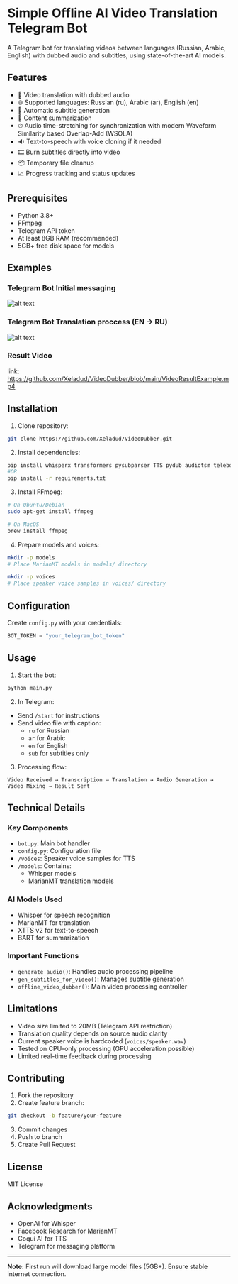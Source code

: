 # Simple Offline AI Video Translation Telegram Bot

A Telegram bot for translating videos between languages (Russian, Arabic, English) with dubbed audio and subtitles, using state-of-the-art AI models.

## Features

- 🎥 Video translation with dubbed audio
- 🌐 Supported languages: Russian (ru), Arabic (ar), English (en)
- 📝 Automatic subtitle generation
- 📄 Content summarization
- ⏱ Audio time-stretching for synchronization with modern Waveform Similarity based Overlap-Add (WSOLA)
- 🔉 Text-to-speech with voice cloning if it needed
- 🎞 Burn subtitles directly into video
- 📦 Temporary file cleanup
- 📈 Progress tracking and status updates

## Prerequisites

- Python 3.8+
- FFmpeg
- Telegram API token
- At least 8GB RAM (recommended)
- 5GB+ free disk space for models


## Examples
### Telegram Bot Initial messaging
![alt text](TelegramBotStartExample.png?raw=true)

### Telegram Bot Translation proccess (EN -> RU)
![alt text](TelegramBotExample.png?raw=true)

### Result Video
link: https://github.com/Xeladud/VideoDubber/blob/main/VideoResultExample.mp4

## Installation

1. Clone repository:
```bash
git clone https://github.com/Xeladud/VideoDubber.git
```

2. Install dependencies:
```bash
pip install whisperx transformers pysubparser TTS pydub audiotsm telebot python-dotenv
#OR
pip install -r requirements.txt
```

3. Install FFmpeg:
```bash
# On Ubuntu/Debian
sudo apt-get install ffmpeg

# On MacOS
brew install ffmpeg
```

4. Prepare models and voices:
```bash
mkdir -p models
# Place MarianMT models in models/ directory

mkdir -p voices
# Place speaker voice samples in voices/ directory
```

## Configuration

Create `config.py` with your credentials:
```python
BOT_TOKEN = "your_telegram_bot_token"
```

## Usage

1. Start the bot:
```bash
python main.py
```

2. In Telegram:
- Send `/start` for instructions
- Send video file with caption:
  - `ru` for Russian
  - `ar` for Arabic
  - `en` for English
  - `sub` for subtitles only

3. Processing flow:
```
Video Received → Transcription → Translation → Audio Generation → Video Mixing → Result Sent
```

## Technical Details

### Key Components
- `bot.py`: Main bot handler
- `config.py`: Configuration file
- `/voices`: Speaker voice samples for TTS
- `/models`: Contains:
  - Whisper models
  - MarianMT translation models

### AI Models Used
- Whisper for speech recognition
- MarianMT for translation
- XTTS v2 for text-to-speech
- BART for summarization

### Important Functions
- `generate_audio()`: Handles audio processing pipeline
- `gen_subtitles_for_video()`: Manages subtitle generation
- `offline_video_dubber()`: Main video processing controller

## Limitations

- Video size limited to 20MB (Telegram API restriction)
- Translation quality depends on source audio clarity
- Current speaker voice is hardcoded (`voices/speaker.wav`)
- Tested on CPU-only processing (GPU acceleration possible)
- Limited real-time feedback during processing

## Contributing

1. Fork the repository
2. Create feature branch:
```bash
git checkout -b feature/your-feature
```
3. Commit changes
4. Push to branch
5. Create Pull Request

## License

MIT License

## Acknowledgments

- OpenAI for Whisper
- Facebook Research for MarianMT
- Coqui AI for TTS
- Telegram for messaging platform

---

**Note:** First run will download large model files (5GB+). Ensure stable internet connection.
